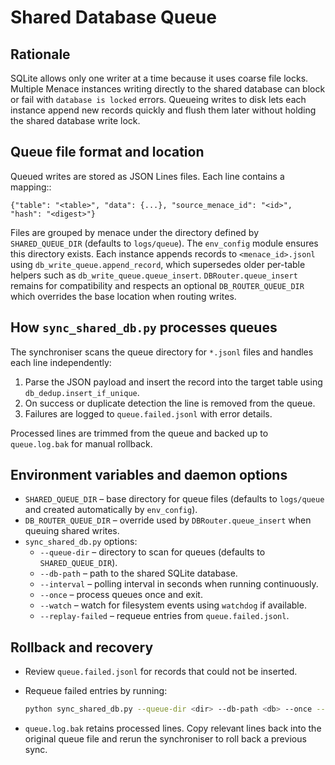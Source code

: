 # Shared Database Queue

## Rationale
SQLite allows only one writer at a time because it uses coarse file locks.\
Multiple Menace instances writing directly to the shared database can block
or fail with `database is locked` errors.  Queueing writes to disk lets each
instance append new records quickly and flush them later without holding the
shared database write lock.

## Queue file format and location
Queued writes are stored as JSON Lines files.  Each line contains a mapping::

    {"table": "<table>", "data": {...}, "source_menace_id": "<id>", "hash": "<digest>"}

Files are grouped by menace under the directory defined by `SHARED_QUEUE_DIR`
(defaults to `logs/queue`). The `env_config` module ensures this directory
exists. Each instance appends records to `<menace_id>.jsonl` using
`db_write_queue.append_record`, which supersedes older per-table helpers such as
`db_write_queue.queue_insert`. `DBRouter.queue_insert` remains for compatibility
and respects an optional `DB_ROUTER_QUEUE_DIR` which overrides the base location
when routing writes.

## How `sync_shared_db.py` processes queues
The synchroniser scans the queue directory for `*.jsonl` files and handles
each line independently:

1. Parse the JSON payload and insert the record into the target table using
   `db_dedup.insert_if_unique`.
2. On success or duplicate detection the line is removed from the queue.
3. Failures are logged to `queue.failed.jsonl` with error details.

Processed lines are trimmed from the queue and backed up to `queue.log.bak`
for manual rollback.

## Environment variables and daemon options
- `SHARED_QUEUE_DIR` – base directory for queue files (defaults to
  `logs/queue` and created automatically by `env_config`).
- `DB_ROUTER_QUEUE_DIR` – override used by `DBRouter.queue_insert` when
  queuing shared writes.
- `sync_shared_db.py` options:
  - `--queue-dir` – directory to scan for queues (defaults to
    `SHARED_QUEUE_DIR`).
  - `--db-path` – path to the shared SQLite database.
  - `--interval` – polling interval in seconds when running continuously.
  - `--once` – process queues once and exit.
  - `--watch` – watch for filesystem events using `watchdog` if available.
  - `--replay-failed` – requeue entries from `queue.failed.jsonl`.

## Rollback and recovery
- Review `queue.failed.jsonl` for records that could not be inserted.
- Requeue failed entries by running:

  ```bash
  python sync_shared_db.py --queue-dir <dir> --db-path <db> --once --replay-failed
  ```

- `queue.log.bak` retains processed lines.  Copy relevant lines back into the
  original queue file and rerun the synchroniser to roll back a previous
  sync.
